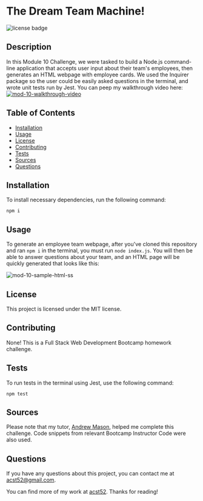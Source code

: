 # The Dream Team Machine!
![license badge](https://img.shields.io/badge/license-MIT-brightgreen)

## Description

In this Module 10 Challenge, we were tasked to build a Node.js command-line application that accepts user input about their team's employees, then generates an HTML webpage with employee cards. We used the Inquirer package so the user could be easily asked questions in the terminal, and wrote unit tests run by Jest. You can peep my walkthrough video here: 
[![mod-10-walkthrough-video](https://user-images.githubusercontent.com/116177485/233153435-012e99ff-c94d-4216-9b16-7738768cc75f.png)](https://drive.google.com/file/d/1HoErfqDvKoKpV_MODY1H-4rNsjhax5Kf/view)

## Table of Contents

* [Installation](#installation)
* [Usage](#usage)
* [License](#license)
* [Contributing](#contributing)
* [Tests](#tests)
* [Sources](#sources)
* [Questions](#questions)

## Installation

To install necessary dependencies, run the following command: 
```
npm i
```

## Usage

To generate an employee team webpage, after you've cloned this repository and ran `npm i` in the terminal, you must run `node index.js`. You will then be able to answer questions about your team, and an HTML page will be quickly generated that looks like this:

![mod-10-sample-html-ss](https://user-images.githubusercontent.com/116177485/233154179-3a0927fc-6791-4884-9cb6-00fb37678ccf.png)

## License

This project is licensed under the MIT license.

## Contributing

None! This is a Full Stack Web Development Bootcamp homework challenge.

## Tests

To run tests in the terminal using Jest, use the following command: 
```
npm test
```

## Sources

Please note that my tutor, [Andrew Mason](https://github.com/atmason90), helped me complete this challenge. Code snippets from relevant Bootcamp Instructor Code were also used.

## Questions

If you have any questions about this project, you can contact me at acst52@gmail.com.

You can find more of my work at [acst52](https://github.com/acst52/). Thanks for reading!
